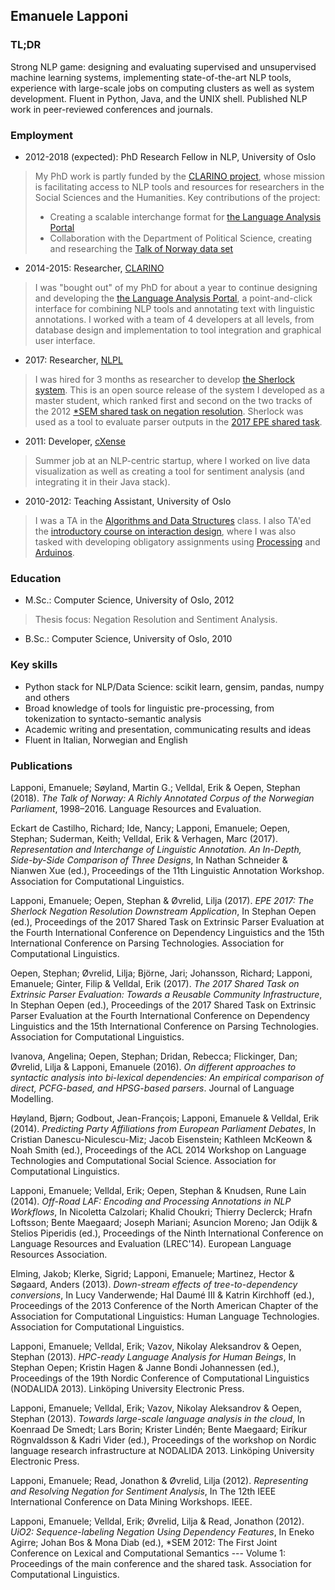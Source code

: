 ## Emanuele Lapponi

### TL;DR

Strong NLP game: designing and evaluating supervised and unsupervised machine
learning systems, implementing state-of-the-art NLP tools, experience with
large-scale jobs on computing clusters as well as system development. Fluent
in Python, Java, and the UNIX shell. Published NLP work in peer-reviewed conferences
and journals.

### Employment 

- 2012-2018 (expected): PhD Research Fellow in NLP, University of Oslo

> My PhD work is partly funded by the [CLARINO project](https://clarin.w.uib.no/), whose mission is facilitating
access to NLP tools and resources for researchers in the Social Sciences and the Humanities.
Key contributions of the project:
> - Creating a scalable interchange format for [the Language Analysis Portal](lap.clarino.uio.no)
> - Collaboration with the Department of Political Science, creating and researching the [Talk of Norway data set](https://github.com/ltgoslo/talk-of-norway)

- 2014-2015: Researcher, [CLARINO](https://clarin.w.uib.no/)

> I was "bought out" of my PhD for about a year to continue designing and developing the [the Language Analysis Portal](lap.clarino.uio.no), a point-and-click interface for combining NLP tools and
annotating text with linguistic annotations. I worked with a team of 4 developers at all levels,
from database design and implementation to tool integration and graphical user interface.

- 2017: Researcher, [NLPL](https://neic.no/nlpl/)

> I was hired for 3 months as researcher to develop [the Sherlock system](https://github.com/ltgoslo/sherlock). This is an open source release of the system I developed as a master student,
which ranked first and second on the two tracks of the 2012 [\*SEM shared task on negation resolution](https://www.clips.uantwerpen.be/sem2012-st-neg/). Sherlock was used as a tool to
evaluate parser outputs in the [2017 EPE shared task](http://epe.nlpl.eu/).

- 2011: Developer, [cXense](https://www.cxense.com/)

> Summer job at an NLP-centric startup, where I worked on live data visualization as well as creating a tool for sentiment analysis (and integrating it in their Java stack).

- 2010-2012: Teaching Assistant, University of Oslo

> I was a TA in the [Algorithms and Data
Structures](http://www.uio.no/studier/emner/matnat/ifi/INF2220/) class. I also
TA'ed the [introductory course on interaction
design](http://www.uio.no/studier/emner/matnat/ifi/INF1510/), where I was also
tasked with developing obligatory assignments using [Processing](https://processing.org/) and [Arduinos](https://www.arduino.cc/).

### Education 

- M.Sc.: Computer Science, University of Oslo, 2012
> Thesis focus: Negation Resolution and Sentiment Analysis.

- B.Sc.: Computer Science, University of Oslo, 2010

### Key skills

- Python stack for NLP/Data Science: scikit learn, gensim, pandas, numpy and others
- Broad knowledge of tools for linguistic pre-processing, from tokenization to syntacto-semantic analysis
- Academic writing and presentation, communicating results and ideas
- Fluent in Italian, Norwegian and English

### Publications

Lapponi, Emanuele; Søyland, Martin G.; Velldal, Erik & Oepen, Stephan (2018). *The Talk of Norway: A Richly Annotated Corpus of the Norwegian Parliament*, 1998–2016. Language Resources and Evaluation.

Eckart de Castilho, Richard; Ide, Nancy; Lapponi, Emanuele; Oepen, Stephan; Suderman, Keith; Velldal, Erik & Verhagen, Marc (2017). *Representation and Interchange of Linguistic Annotation. An In-Depth, Side-by-Side Comparison of Three Designs*, In Nathan Schneider & Nianwen Xue (ed.),  Proceedings of the 11th Linguistic Annotation Workshop. Association for Computational Linguistics.

Lapponi, Emanuele; Oepen, Stephan & Øvrelid, Lilja (2017). *EPE 2017: The Sherlock Negation Resolution Downstream Application*, In Stephan Oepen (ed.),  Proceedings of the 2017 Shared Task on Extrinsic Parser Evaluation at the Fourth International Conference on Dependency Linguistics and the 15th International Conference on Parsing Technologies.  Association for Computational Linguistics.

Oepen, Stephan; Øvrelid, Lilja; Björne, Jari; Johansson, Richard; Lapponi, Emanuele; Ginter, Filip & Velldal, Erik (2017). *The 2017 Shared Task on Extrinsic Parser Evaluation: Towards a Reusable Community Infrastructure*, In Stephan Oepen (ed.),  Proceedings of the 2017 Shared Task on Extrinsic Parser Evaluation at the Fourth International Conference on Dependency Linguistics and the 15th International Conference on Parsing Technologies.  Association for Computational Linguistics.

Ivanova, Angelina; Oepen, Stephan; Dridan, Rebecca; Flickinger, Dan; Øvrelid, Lilja & Lapponi, Emanuele (2016). *On different approaches to syntactic analysis into bi-lexical dependencies: An empirical comparison of direct, PCFG-based, and HPSG-based parsers*. Journal of Language Modelling.

Høyland, Bjørn; Godbout, Jean-François; Lapponi, Emanuele & Velldal, Erik (2014). *Predicting Party Affiliations from European Parliament Debates*, In Cristian Danescu-Niculescu-Miz; Jacob Eisenstein; Kathleen McKeown & Noah Smith (ed.),  Proceedings of the ACL 2014 Workshop on Language Technologies and Computational Social Science.  Association for Computational Linguistics.

Lapponi, Emanuele; Velldal, Erik; Oepen, Stephan & Knudsen, Rune Lain (2014). *Off-Road LAF: Encoding and Processing Annotations in NLP Workflows*, In Nicoletta Calzolari; Khalid Choukri; Thierry Declerck; Hrafn Loftsson; Bente Maegaard; Joseph Mariani; Asuncion Moreno; Jan Odijk & Stelios Piperidis (ed.),  Proceedings of the Ninth International Conference on Language Resources and Evaluation (LREC'14).  European Language Resources Association.

Elming, Jakob; Klerke, Sigrid; Lapponi, Emanuele; Martinez, Hector & Søgaard, Anders (2013). *Down-stream effects of tree-to-dependency conversions*, In Lucy Vanderwende; Hal Daumé III & Katrin Kirchhoff (ed.),  Proceedings of the 2013 Conference of the North American Chapter of the Association for Computational Linguistics: Human Language Technologies.  Association for Computational Linguistics.

Lapponi, Emanuele; Velldal, Erik; Vazov, Nikolay Aleksandrov & Oepen, Stephan (2013). *HPC-ready Language Analysis for Human Beings*, In Stephan Oepen; Kristin Hagen & Janne Bondi Johannessen (ed.),  Proceedings of the 19th Nordic Conference of Computational Linguistics (NODALIDA 2013).  Linköping University Electronic Press.

Lapponi, Emanuele; Velldal, Erik; Vazov, Nikolay Aleksandrov & Oepen, Stephan (2013). *Towards large-scale language analysis in the cloud*, In Koenraad De Smedt; Lars Borin; Krister Lindén; Bente Maegaard; Eiríkur Rögnvaldsson & Kadri Vider (ed.),  Proceedings of the workshop on Nordic language research infrastructure at NODALIDA 2013.  Linköping University Electronic Press.

Lapponi, Emanuele; Read, Jonathon & Øvrelid, Lilja (2012). *Representing and Resolving Negation for Sentiment Analysis*, In  The 12th IEEE International Conference on Data Mining Workshops.  IEEE.

Lapponi, Emanuele; Velldal, Erik; Øvrelid, Lilja & Read, Jonathon (2012). *UiO2: Sequence-labeling Negation Using Dependency Features*, In Eneko Agirre; Johan Bos & Mona Diab (ed.), \*SEM 2012: The First Joint Conference on Lexical and Computational Semantics --- Volume 1: Proceedings of the main conference and the shared task.  Association for Computational Linguistics.
